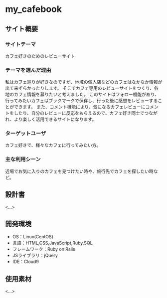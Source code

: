 # my_cafebook

## サイト概要
### サイトテーマ
カフェ好きのためのレビューサイト

### テーマを選んだ理由
私はカフェ巡りが好きなのですが、地域の個人店などのカフェはなかなか情報が出て来ずらかったりします。
そこでカフェ専用のレビューサイトをつくり、各地のカフェ情報を募りたいと考えました。
このサイトはフォロー機能があり、行ってみたいカフェはブックマークで保存し、行った後に感想をレビューすることができます。
また、コメント機能により、気になるカフェレビューにコメントをしたり、自分のレビューに反応をもらえるので、カフェ好き同士でつながれ、より楽しく活用できるサイトになります。

### ターゲットユーザ
カフェ好きで、様々なカフェに行ってみたい方。

### 主な利用シーン
近場でお気に入りのカフェを見つけたい時や、旅行先でカフェを探したい時など。

## 設計書
<...>

## 開発環境
- OS：Linux(CentOS)
- 言語：HTML,CSS,JavaScript,Ruby,SQL
- フレームワーク：Ruby on Rails
- JSライブラリ：jQuery
- IDE：Cloud9

## 使用素材
<...>